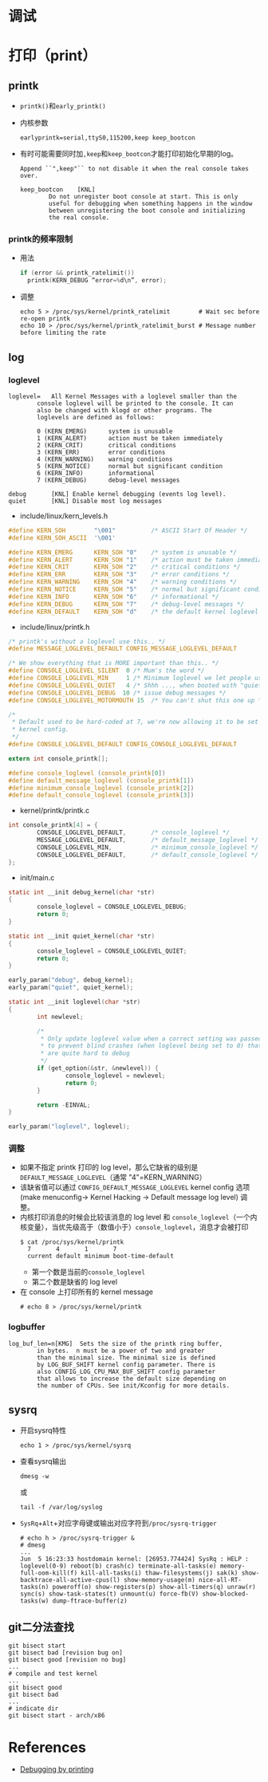# 调试

# 打印（print）

## printk
* `printk()`和`early_printk()`
* 内核参数
  ```
  earlyprintk=serial,ttyS0,115200,keep keep_bootcon
  ```
* 有时可能需要同时加`,keep`和`keep_bootcon`才能打印初始化早期的log。
  ```
  Append ``",keep"`` to not disable it when the real console takes over.
  ```

  ```
  keep_bootcon    [KNL]
          Do not unregister boot console at start. This is only
          useful for debugging when something happens in the window
          between unregistering the boot console and initializing
          the real console.
  ```

### printk的频率限制
* 用法
  ```c
  if (error && printk_ratelimit())
    printk(KERN_DEBUG “error=%d\n”, error);
  ```
* 调整
  ```
  echo 5 > /proc/sys/kernel/printk_ratelimit        # Wait sec before re-open printk
  echo 10 > /proc/sys/kernel/printk_ratelimit_burst # Message number before limiting the rate
  ```

## log

### loglevel

```
loglevel=   All Kernel Messages with a loglevel smaller than the
        console loglevel will be printed to the console. It can
        also be changed with klogd or other programs. The
        loglevels are defined as follows:

        0 (KERN_EMERG)      system is unusable
        1 (KERN_ALERT)      action must be taken immediately
        2 (KERN_CRIT)       critical conditions
        3 (KERN_ERR)        error conditions
        4 (KERN_WARNING)    warning conditions
        5 (KERN_NOTICE)     normal but significant condition
        6 (KERN_INFO)       informational
        7 (KERN_DEBUG)      debug-level messages

debug       [KNL] Enable kernel debugging (events log level).
quiet       [KNL] Disable most log messages
```
* include/linux/kern_levels.h
```c
#define KERN_SOH        "\001"          /* ASCII Start Of Header */
#define KERN_SOH_ASCII  '\001'

#define KERN_EMERG      KERN_SOH "0"    /* system is unusable */
#define KERN_ALERT      KERN_SOH "1"    /* action must be taken immediately */
#define KERN_CRIT       KERN_SOH "2"    /* critical conditions */
#define KERN_ERR        KERN_SOH "3"    /* error conditions */
#define KERN_WARNING    KERN_SOH "4"    /* warning conditions */
#define KERN_NOTICE     KERN_SOH "5"    /* normal but significant condition */
#define KERN_INFO       KERN_SOH "6"    /* informational */
#define KERN_DEBUG      KERN_SOH "7"    /* debug-level messages */
#define KERN_DEFAULT    KERN_SOH "d"    /* the default kernel loglevel */
```
* include/linux/printk.h
```c
/* printk's without a loglevel use this.. */
#define MESSAGE_LOGLEVEL_DEFAULT CONFIG_MESSAGE_LOGLEVEL_DEFAULT

/* We show everything that is MORE important than this.. */
#define CONSOLE_LOGLEVEL_SILENT  0 /* Mum's the word */
#define CONSOLE_LOGLEVEL_MIN     1 /* Minimum loglevel we let people use */
#define CONSOLE_LOGLEVEL_QUIET   4 /* Shhh ..., when booted with "quiet" */
#define CONSOLE_LOGLEVEL_DEBUG  10 /* issue debug messages */
#define CONSOLE_LOGLEVEL_MOTORMOUTH 15  /* You can't shut this one up */

/*
 * Default used to be hard-coded at 7, we're now allowing it to be set from
 * kernel config.
 */
#define CONSOLE_LOGLEVEL_DEFAULT CONFIG_CONSOLE_LOGLEVEL_DEFAULT

extern int console_printk[];

#define console_loglevel (console_printk[0])
#define default_message_loglevel (console_printk[1])
#define minimum_console_loglevel (console_printk[2])
#define default_console_loglevel (console_printk[3])
```
* kernel/printk/printk.c
```c
int console_printk[4] = {
        CONSOLE_LOGLEVEL_DEFAULT,       /* console_loglevel */
        MESSAGE_LOGLEVEL_DEFAULT,       /* default_message_loglevel */
        CONSOLE_LOGLEVEL_MIN,           /* minimum_console_loglevel */
        CONSOLE_LOGLEVEL_DEFAULT,       /* default_console_loglevel */
};
```
* init/main.c
```c
static int __init debug_kernel(char *str)
{
        console_loglevel = CONSOLE_LOGLEVEL_DEBUG;
        return 0;
}

static int __init quiet_kernel(char *str)
{
        console_loglevel = CONSOLE_LOGLEVEL_QUIET;
        return 0;
}

early_param("debug", debug_kernel);
early_param("quiet", quiet_kernel);

static int __init loglevel(char *str)
{
        int newlevel;

        /*
         * Only update loglevel value when a correct setting was passed,
         * to prevent blind crashes (when loglevel being set to 0) that
         * are quite hard to debug
         */
        if (get_option(&str, &newlevel)) {
                console_loglevel = newlevel;
                return 0;
        }

        return -EINVAL;
}

early_param("loglevel", loglevel);
```
### 调整

* 如果不指定 printk 打印的 log level，那么它缺省的级别是 `DEFAULT_MESSAGE_LOGLEVEL`（通常 "4"=KERN_WARNING）
* 该缺省值可以通过 `CONFIG_DEFAULT_MESSAGE_LOGLEVEL` kernel config 选项 (make menuconfig-> Kernel Hacking -> Default message log level) 调整。
* 内核打印消息的时候会比较该消息的 log level 和 `console_loglevel`（一个内核变量），当优先级高于（数值小于）`console_loglevel`，消息才会被打印
  ```
  $ cat /proc/sys/kernel/printk
  	7       4       1       7
  	current	default	minimum	boot-time-default
  ```
  * 第一个数是当前的`console_loglevel`
  * 第二个数是缺省的 log level
* 在 console 上打印所有的 kernel message
  ```
  # echo 8 > /proc/sys/kernel/printk
  ```
### logbuffer
```
log_buf_len=n[KMG]  Sets the size of the printk ring buffer,
        in bytes.  n must be a power of two and greater
        than the minimal size. The minimal size is defined
        by LOG_BUF_SHIFT kernel config parameter. There is
        also CONFIG_LOG_CPU_MAX_BUF_SHIFT config parameter
        that allows to increase the default size depending on
        the number of CPUs. See init/Kconfig for more details.
```

## sysrq

* 开启sysrq特性
  ```
  echo 1 > /proc/sys/kernel/sysrq
  ```

* 查看sysrq输出
  ```
  dmesg -w
  ```
  或
  ```
  tail -f /var/log/syslog
  ```

* `SysRq`+`Alt`+对应字母键或输出对应字符到`/proc/sysrq-trigger`
  ```
  # echo h > /proc/sysrq-trigger &
  # dmesg
  ...
  Jun  5 16:23:33 hostdomain kernel: [26953.774424] SysRq : HELP : loglevel(0-9) reboot(b) crash(c) terminate-all-tasks(e) memory-full-oom-kill(f) kill-all-tasks(i) thaw-filesystems(j) sak(k) show-backtrace-all-active-cpus(l) show-memory-usage(m) nice-all-RT-tasks(n) poweroff(o) show-registers(p) show-all-timers(q) unraw(r) sync(s) show-task-states(t) unmount(u) force-fb(V) show-blocked-tasks(w) dump-ftrace-buffer(z)
  ```

## git二分法查找
```
git bisect start
git bisect bad [revision bug on]
git bisect good [revision no bug]
...
# compile and test kernel
...
git bisect good
git bisect bad
...
# indicate dir
git bisect start - arch/x86
```

# References
* [Debugging by printing](https://elinux.org/Debugging_by_printing)
